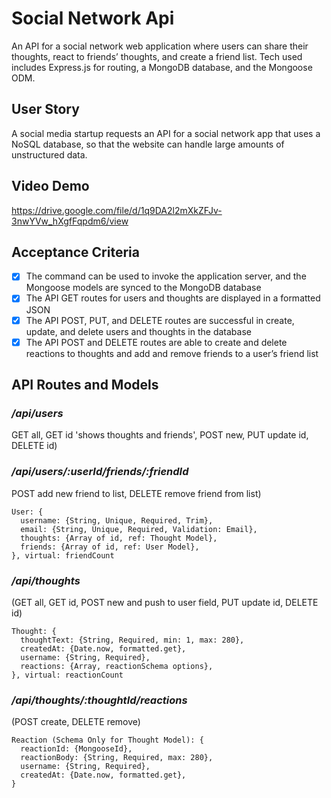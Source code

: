 # Social Network Api

An API for a social network web application where users can share their thoughts, react to friends’ thoughts, and create a friend list. Tech used includes Express.js for routing, a MongoDB database, and the Mongoose ODM.

## User Story

A social media startup requests an API for a social network app that uses a NoSQL database, so that the website can handle large amounts of unstructured data.

## Video Demo
https://drive.google.com/file/d/1q9DA2l2mXkZFJv-3nwYVw_hXgfFqpdm6/view

## Acceptance Criteria

- [x] The command can be used to invoke the application server, and the Mongoose models are synced to the MongoDB database
- [x] The API GET routes for users and thoughts are displayed in a formatted JSON
- [x] The API POST, PUT, and DELETE routes are successful in create, update, and delete users and thoughts in the database
- [x] The API POST and DELETE routes are able to create and delete reactions to thoughts and add and remove friends to a user’s friend list

## API Routes and Models

### */api/users* 
GET all, GET id 'shows thoughts and friends', POST new, PUT update id, DELETE id) 
### */api/users/:userId/friends/:friendId*
POST add new friend to list, DELETE remove friend from list)
```
User: {
  username: {String, Unique, Required, Trim},
  email: {String, Unique, Required, Validation: Email},
  thoughts: {Array of id, ref: Thought Model},
  friends: {Array of id, ref: User Model},
}, virtual: friendCount
```

### */api/thoughts* 
(GET all, GET id, POST new and push to user field, PUT update id, DELETE id) 
```
Thought: {
  thoughtText: {String, Required, min: 1, max: 280},
  createdAt: {Date.now, formatted.get},
  username: {String, Required},
  reactions: {Array, reactionSchema options},
}, virtual: reactionCount
```

### */api/thoughts/:thoughtId/reactions* 
(POST create, DELETE remove)
```
Reaction (Schema Only for Thought Model): {
  reactionId: {MongooseId},
  reactionBody: {String, Required, max: 280},
  username: {String, Required},
  createdAt: {Date.now, formatted.get},
}
```
